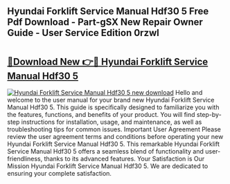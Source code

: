 ## Hyundai Forklift Service Manual Hdf30 5 Free Pdf Download - Part-gSX New Repair Owner Guide - User Service Edition 0rzwl

# <h2><a href="http://bc84257.oget.top/?id=Hyundai+Forklift+Service+Manual+Hdf30+5">🔗Download New 👉🔴 Hyundai Forklift Service Manual Hdf30 5</a></h2>

[![Hyundai Forklift Service Manual Hdf30 5 new download](https://i.imgur.com/5g1atiW.png)](http://bc84257.oget.top/?id=Hyundai+Forklift+Service+Manual+Hdf30+5)
Hello and welcome to the user manual for your brand new Hyundai Forklift Service Manual Hdf30 5. This guide is specifically designed to familiarize you with the features, functions, and benefits of your product. You will find step-by-step instructions for installation, usage, and maintenance, as well as troubleshooting tips for common issues. Important User Agreement Please review the user agreement terms and conditions before operating your new Hyundai Forklift Service Manual Hdf30 5. This remarkable Hyundai Forklift Service Manual Hdf30 5 offers a seamless blend of functionality and user-friendliness, thanks to its advanced features. Your Satisfaction is Our Mission Hyundai Forklift Service Manual Hdf30 5. We are dedicated to ensuring your complete satisfaction.
